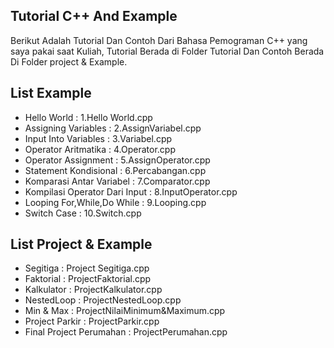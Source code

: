 ## Tutorial C++ And Example
Berikut Adalah Tutorial Dan Contoh Dari Bahasa Pemograman C++ yang saya pakai saat Kuliah, Tutorial Berada di Folder Tutorial Dan Contoh Berada Di Folder project & Example.
## List Example
- Hello World : 1.Hello World.cpp
- Assigning Variables : 2.AssignVariabel.cpp
- Input Into Variables : 3.Variabel.cpp
- Operator Aritmatika : 4.Operator.cpp
- Operator Assignment : 5.AssignOperator.cpp
- Statement Kondisional : 6.Percabangan.cpp
- Komparasi Antar Variabel : 7.Comparator.cpp
- Kompilasi Operator Dari Input : 8.InputOperator.cpp
- Looping For,While,Do While : 9.Looping.cpp
- Switch Case : 10.Switch.cpp
## List Project & Example
- Segitiga : Project Segitiga.cpp
- Faktorial : ProjectFaktorial.cpp
- Kalkulator : ProjectKalkulator.cpp
- NestedLoop : ProjectNestedLoop.cpp
- Min & Max : ProjectNilaiMinimum&Maximum.cpp
- Project Parkir : ProjectParkir.cpp
- Final Project Perumahan : ProjectPerumahan.cpp
